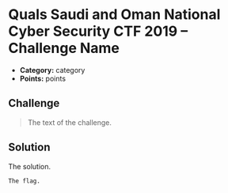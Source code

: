 # Quals Saudi and Oman National Cyber Security CTF 2019 – Challenge Name

* **Category:** category
* **Points:** points

## Challenge

> The text of 
> the challenge.

## Solution

The solution.

```
The flag.
```